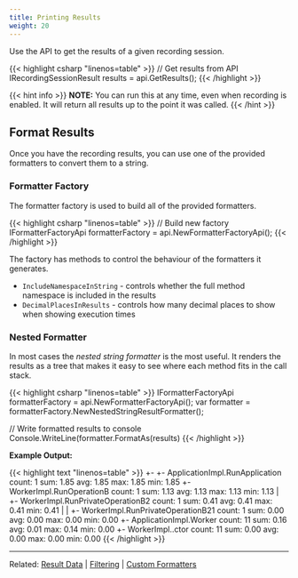 ```yaml
---
title: Printing Results
weight: 20
---
```


Use the API to get the results of a given recording session.

{{< highlight csharp "linenos=table" >}}
// Get results from API
IRecordingSessionResult results = api.GetResults();
{{< /highlight >}}

{{< hint info >}}
**NOTE:** You can run this at any time, even when recording is enabled. It will return all results up to the point it was called.
{{< /hint >}}

## Format Results

Once you have the recording results, you can use one of the provided formatters to convert them to a string.

### Formatter Factory

The formatter factory is used to build all of the provided formatters.

{{< highlight csharp "linenos=table" >}}
// Build new factory
IFormatterFactoryApi formatterFactory = api.NewFormatterFactoryApi();
{{< /highlight >}}

The factory has methods to control the behaviour of the formatters it generates.

- `IncludeNamespaceInString` - controls whether the full method namespace is included in the results
- `DecimalPlacesInResults` - controls how many decimal places to show when showing execution times

### Nested Formatter

In most cases the *nested string formatter* is the most useful.
It renders the results as a tree that makes it easy to see where each method fits in the call stack.

{{< highlight csharp "linenos=table" >}}
IFormatterFactoryApi formatterFactory = api.NewFormatterFactoryApi();
var formatter = formatterFactory.NewNestedStringResultFormatter();

// Write formatted results to console
Console.WriteLine(formatter.FormatAs(results)
{{< /highlight >}}

**Example Output:**

{{< highlight text "linenos=table" >}}
+-
   +- ApplicationImpl.RunApplication              count:  1  sum: 1.85  avg: 1.85  max: 1.85  min: 1.85
      +- WorkerImpl.RunOperationB                 count:  1  sum: 1.13  avg: 1.13  max: 1.13  min: 1.13
      |  +- WorkerImpl.RunPrivateOperationB2      count:  1  sum: 0.41  avg: 0.41  max: 0.41  min: 0.41
      |  |  +- WorkerImpl.RunPrivateOperationB21  count:  1  sum: 0.00  avg: 0.00  max: 0.00  min: 0.00
      +- ApplicationImpl.Worker                   count: 11  sum: 0.16  avg: 0.01  max: 0.14  min: 0.00
         +- WorkerImpl..ctor                      count: 11  sum: 0.00  avg: 0.00  max: 0.00  min: 0.00
{{< /highlight >}}

---

Related: [Result Data](/advanced/resultData) | [Filtering](/advanced/filtering) | [Custom Formatters](/advanced/customFormatters)
